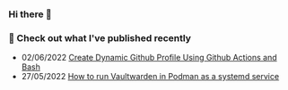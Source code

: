 ### Hi there 👋

<!--
**daydiff/daydiff** is a ✨ _special_ ✨ repository because its `README.md` (this file) appears on your GitHub profile.

Here are some ideas to get you started:

- 🔭 I’m currently working on ...
- 🌱 I’m currently learning ...
- 👯 I’m looking to collaborate on ...
- 🤔 I’m looking for help with ...
- 💬 Ask me about ...
- 📫 How to reach me: ...
- ⚡ Fun fact: ...
-->

### 📖 Check out what I've published recently

<!--blog:start-->
* 02/06/2022 [Create Dynamic Github Profile Using Github Actions and Bash](https://atabakoff.com/creating-a-dynamic-github-profile-with-github-actions-and-bash/)
* 27/05/2022 [How to run Vaultwarden in Podman as a systemd service](https://atabakoff.com/how-to-run-vaultwarden-in-podman-as-a-systemd-service/)
<!--blog:end-->
